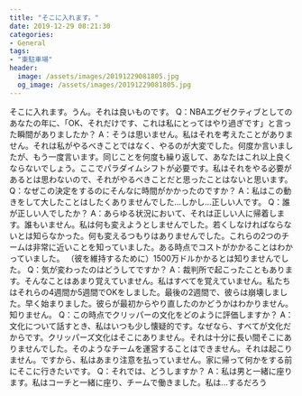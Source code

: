 ```yaml
---
title: "そこに入れます。"
date: 2019-12-29 08:21:30
categories:
- General
tags:
- "東駐車場"
header:
  image: /assets/images/20191229081805.jpg
  og_image: /assets/images/20191229081805.jpg
---
```


そこに入れます。うん。それは良いものです。 Q：NBAエグゼクティブとしてのあなたの年に、「OK、それだけです、これは私にとってはやり過ぎです」と言った瞬間がありましたか？ A：そうは思いません。私はそれを考えたことがありません。それは私がやるべきことではなく、やるのが大変でした。何度か言いましたが、もう一度言います。同じことを何度も繰り返して、あなたはこれ以上良くならないでしょう。ここでパラダイムシフトが必要です。私はそれをやる必要があるとは思わないので、それがやるべきことだと思ったことはないと思います。 Q：なぜこの決定をするのにそんなに時間がかかったのですか？ A：私はこの動きをして大したことはしたくありませんでした…しかし…正しい人です。 Q：誰が正しい人でしたか？ A：あらゆる状況において、それは正しい人に帰着します。誰もいません。私は何も変えようとしませんでした。若くしなければならないとは知らなかった。何も変えるつもりはありませんでした。これらの2つのチームは非常に近いことを知っていました。ある時点でコストがかかることはわかっていました。 （彼を維持するために）1500万ドルかかるとは知りませんでした。 Q：気が変わったのはどうしてですか？ A：裁判所で起こったこともあります。そんなことはあまり覚えていません。私はすべてを覚えていません。私たちはそれらの4週間か5週間でOKをしました。最後の2週間で、彼らは崩壊しました。早く始まりました。彼らが最初からやり直したのかどうかはわかりません。知りません。 Q：この時点でクリッパーの文化をどのように評価しますか？ A：文化について話すとき、私はいつも少し懐疑的です。なぜなら、すべてが文化だからです。クリッパーズ文化はそこにありません。それは十分に長い間そこにありませんでした。そのようなチームを運営することはできません。それは起こりません。ですから、私はあまり注意を払っていません。家に帰って何かをする前にそこに行きたいです。 Q：それでは、どうしますか？ A：私は男と一緒に座ります。私はコーチと一緒に座り、チームで働きました。私は...するだろう
